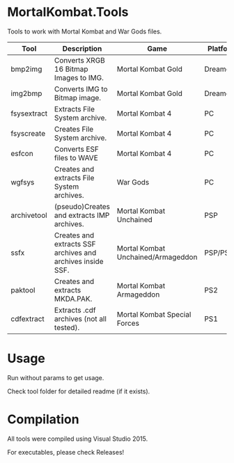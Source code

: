 # MortalKombat.Tools
Tools to work with Mortal Kombat and War Gods files.

| Tool | Description | Game | Platform | 
|     ---      |     ---        |    ---        |   ---        | 
| bmp2img   | Converts XRGB 16 Bitmap Images to IMG.     | Mortal Kombat Gold   | Dreamcast |
| img2bmp    | Converts IMG to Bitmap image.      | Mortal Kombat Gold     | Dreamcast |
| fsysextract    | Extracts File System archive.      | Mortal Kombat 4      | PC |
| fsyscreate    | Creates File System archive.      | Mortal Kombat 4      | PC |
| esfcon    | Converts ESF files to WAVE      | Mortal Kombat 4      | PC |
| wgfsys    | Creates and extracts File System archives.      | War Gods      | PC |
| archivetool    | (pseudo)Creates and extracts IMP archives.      | Mortal Kombat Unchained     | PSP|
| ssfx    | Creates and extracts SSF archives and archives inside SSF.      | Mortal Kombat Unchained/Armageddon  | PSP/PS2|
| paktool    | Creates and extracts MKDA.PAK.      | Mortal Kombat Armageddon  | PS2|
| cdfextract    | Extracts .cdf archives (not all tested).      | Mortal Kombat Special Forces  | PS1|

# Usage
Run without params to get usage.

Check tool folder for detailed readme (if it exists).

# Compilation
All tools were compiled using Visual Studio 2015. 

For executables, please check Releases!
